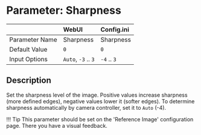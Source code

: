 # Parameter: Sharpness

|                   | WebUI               | Config.ini
|:---               |:---                 |:----
| Parameter Name    | Sharpness           | Sharpness
| Default Value     | `0`                 | `0`
| Input Options     | `Auto`, `-3` .. `3` | `-4` .. `3`


## Description

Set the sharpness level of the image. Positive values increase sharpness 
(more defined edges), negative values lower it (softer edges). To determine 
sharpness automatically by camera controller, set it to `Auto` (-4).


!!! Tip
    This parameter should be set on the 'Reference Image' configuration page. 
    There you have a visual feedback.
